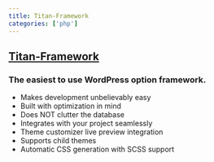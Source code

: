 ```yaml
---
title: Titan-Framework
categories: ['php']
---
```

## [Titan-Framework](https://github.com/gambitph/Titan-Framework)

### The easiest to use WordPress option framework.

* Makes development unbelievably easy
* Built with optimization in mind
* Does NOT clutter the database
* Integrates with your project seamlessly
* Theme customizer live preview integration
* Supports child themes
* Automatic CSS generation with SCSS support
